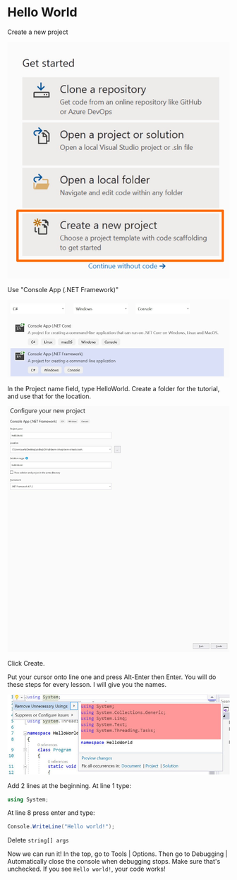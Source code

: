 # Hello World

Create a new project

![](new-project.jpg)

Use "Console App (.NET Framework)"

![](new-console-sln.jpg)

In the Project name field, type HelloWorld. Create a folder for the tutorial, and use that for the location.

![](choose-name.jpg)

Click Create.

Put your cursor onto line one and press Alt-Enter then Enter. You will do these steps for every lesson. I will give you the names.

![](remove-usings.jpg)

Add 2 lines at the beginning. At line 1 type:

```csharp
using System;
```

At line 8 press enter and type:

```csharp
Console.WriteLine("Hello world!");
```

Delete `string[] args`

Now we can run it! In the top, go to Tools | Options. Then go to Debugging | Automatically close the console when debugging stops. Make sure that's unchecked. If you see `Hello world!`, your code works!

